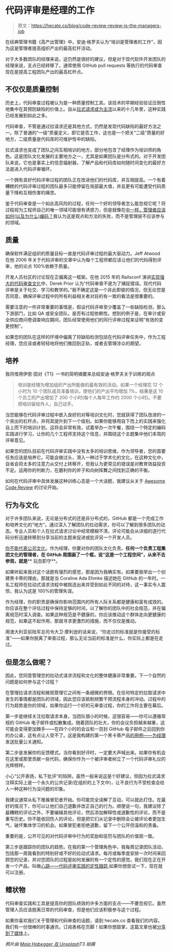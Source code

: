# 代码评审是经理的工作

> 原文：<https://hecate.co/blog/code-review-review-is-the-managers-job>

在经典管理书籍《高产出管理》中，安迪·格罗夫认为“培训是管理者的工作”，因为这是管理者提高组织产出的最高杠杆活动。

对于大多数团队的经理来说，这仍然是很好的建议，但是对于现代软件开发团队的经理来说，支点已经转移了。通常使用 GitHub pull requests 等执行的代码审查现在是提高工程团队产出的最高杠杆点。

## 不仅仅是质量控制

历史上，代码审查过程被认为是一种质量控制工具。该技术的早期经验验证压倒性地集中在其预防缺陷的价值上。自从[拉式请求成为主流](https://johnbarton.co/posts/happy-tenth-birthday-pull-requests)以来的十几年里，这种实践已经发展到如此之多。

代码审查，不管是通过拉请求还是其他方式，仍然是发现代码缺陷的最好方法之一。除了普通的“一级”质量定义，即它是否工作，这也是一个把关“二级”质量的好地方，二级质量是代码库的可维护性中的缺陷。

拉式请求也变成了团队之间互相培训的地方，部分地包含了经理作为培训师的角色。这是团队文化发展的主要地方之一，尤其是如果团队是分布式的。对于开发团队来说，它也是事实上的信息辐射器，了解产品和代码库如何随时间变化的最好方法是进入代码评审循环。

一个拥有良好代码评审过程的团队正在改进他们的代码库，并互相提高。一个有着糟糕的代码评审过程的团队最多只能停留在局部最大值，并且更有可能遭受代码质量下降和互相伤害的痛苦。

鉴于代码审查是一个如此高风险的过程，任何一个好的领导者怎么能忽视它呢？将过程视为工程师自己的唯一领域可能很有诱惑力，但是就像在[中一样，管理者应该如何(以及为什么)编码？](https://hecate.co/blog/how-should-managers-code)我认为这是观点和方法的失败，而不是管理层不应该参与的领域。

## 质量

确保软件满足组织的质量目标一直是代码评审过程的最大驱动力。Jeff Atwood 在他 2006 年关于代码评审的文章中认为每个工程师都应该让他们的代码得到评审，他的论点 100%依赖于质量。

开发人员社区的讨论现在正偏离这一框架。在他 2015 年的 Railsconf 演讲[实现强大的代码审查文化](https://www.youtube.com/watch?v=PJjmw9TRB7s)中，Derek Prior 认为“代码审查不是为了捕捉错误。现代代码评审是关于社交、学习和教学的。”我不确定这是一个非此即彼的情况，但无论您是否同意，确保评审过程中的所有利益相关者对目的有一致的看法是很重要的。

需要注意的一件非常重要的事情是，假设代码评审至少覆盖了一些缺陷检测，那么下游部门，比如 QA 或安全团队，是否有过程依赖性。想到的例子是，在审计或安全供应商问卷调查响应期间，团队经常使用他们的同行评审过程来证明“有效的变更控制”。

如果您的团队在这样的环境中偏离了将缺陷检测包括在代码评审任务中，作为工程经理，您应该或者轻轻地将他们推回到正轨，或者去管理涉众的期望。

## 培养

我将借用伊恩·田对《T1》一书的简明摘要来总结安迪·格罗夫关于训练的观点

> 培训是经理为增加组织产出所能做的最有效的活动。如果一个经理花 12 个小时为 10 个团队成员准备培训，使他们的产出平均增加 1%，结果是这 10 个员工的产出增加了 200 个小时(每个人每年工作约 2000 个小时)。不要把培训留给外人，自己动手。

当您能够在代码评审过程中嵌入良好的对等培训文化时，您就获得了团队改进的一个突出的杠杆点，并将其提升到下一个级别。如果你能够用自下而上的实践来强化自上而下的培训计划，这将会非常有效。试着举办一次午餐，围绕一个特定的编码实践进行学习，让你的几个工程师支持这个信息，并围绕这个主题集中他们本周的评审意见。

如果您的团队目前在代码评审实践中没有太多的培训思维，作为领导者，您的首要任务应该是培养它。可能会做过头，滑入一种过于学术化的文化，在这种文化中，自省会将太多的注意力从交付上转移开，但我认为更常见的错误是对教育效益投资不足。运用你的判断力，在磨利你的斧子和向树挥舞之间找到正确的平衡。

如何在代码评审中具体发展这种训练心态是一个大话题，我建议从关于 [Awesome Code Review](https://github.com/joho/awesome-code-review#talks-and-podcasts) 的讨论开始。

## 行为与文化

对于许多团队来说，无论是分布式的还是非分布式的，GitHub 都是一个完成工作和培养文化的“地方”。通过深入了解团队的拉动需求，你可以了解到很多团队的动态。专业人员和个人在拉式请求讨论中经常模糊不清，评论可能会从详细的逐行代码分析迅速转移到分享当前的主题来促进或批评另一个开发人员。

[你不能代表公司文化](https://relate.zendesk.com/articles/cant-delegate-culture-cant-buy-culture-where-to-get-company-culture/)。作为经理，你要对你的团队文化负责。**任何一个负责工程集团文化的管理者，在 GitHub 周围画了一个框，说“这是一个工程空间”，从来不去参观，就是**** 玩忽职守**。

如果听起来我对这个话题有强烈的感觉，那是因为我确实有。如果要我举出一个创建黑卡蒂的理由，那就是当 Coraline Ada Ehmke 描述她在 GitHub 的一年时。一名工程师在拉动式请求流程中被挑选出来并受到如此不同的对待，这一事实令人震惊，我认为这是 100%的管理失误。

作为经理，你的职责是确保你影响范围内的所有人际关系都是健康和富有成效的。你应该在整个评估过程中保持足够的时间，以了解你的团队中的社会规范，并在偏离规范时深入调查。如果这种规范是不健康的，你应该推动这个群体走向更健康的规范，如果这不起作用，那就寻求更激烈的措施，而不仅仅是推动。

用澳大利亚前陆军总司令大卫·摩利逊的话来说，“你走过的标准就是你接受的标准”——如果你脱离了审查过程，那么无论当前的标准是什么，你实际上都是在走过。

## 但是怎么做呢？

因此，您同意管理您的拉动式请求流程和文化的整体健康非常重要。下一个自然的问题是如何参与这个过程？

在管理拉请求流程和微观管理它之间有一条细微的界限。在任何特定的拉取请求中发生的事情都是团队的领域，因此您应该抵制频繁干预流程本身的冲动。过程中的行为趋势是你的领域，如果你运行一个好的元审查过程，你的工作将主要在幕后。

第一步是继续关注拉取请求本身。当团队很小的时候，这很容易——你可以遵循常规的 GitHub 电子邮件或松散集成。随着团队的壮大，你的会议负担越来越重，这可能会变得更加棘手——在四个小时的会议和一百封 GitHub 电子邮件之后回到你的办公桌，这有点让人受不了。这是我构建的第一个黑卡蒂产品[的用例——为经理](https://hecate.co/products/dispatch)发送批量公关通知。

第二步是发展你的反馈模式。当你看到好评时，一定要大声喊出来。如果你有机会在这里或那里贡献一些代码，确保你作为一个被评审者树立了一个代码评审礼仪的光辉榜样。

小心“公开表扬，私下批评”的陷阱。虽然一般来说这是个好建议，但因为拉式请求注释实际上是一个永久的公共记录(在组织的上下文中)，让不良行为不受检查会给人一种这种行为没问题的印象。

我建议通常从私下推搡冒犯者开始。你可能完全误解了互动，可以就此打住。在最好的情况下，你可以让他们自己道歉并改正自己的行为。顺便说一句，我建议除了最糟糕的评论之外，不要编辑其他评论，然后添加解释性或道歉性的评论，而不是重写历史。你不能收回伤人的评论，但是把它们从记录中删除会让被评论者更加生气，破坏集体学习的机会。如果冒犯者拒绝道歉，留下一个公开但温和的责备。

重要的是，公开可见的对代码评审中行为的奖励和惩罚与团队的价值观一致。

第三步是跟踪你的团队的趋势。在我的第一个管理角色中，我每周记录团队活动，包括那一周我看到的特别好或不好的拉动式请求。每月或每季度安排一次时间来回顾您的记录，并对您团队的过程是如何发展的有一个定性的感觉。我们现在正在开发一个产品，叫做[心跳——代码评审实践的定性跟踪](https://hecate.co/products/heartbeat),如果你想尝试一下，现在就可以注册。

## 鳍状物

代码审查实践和工具是提高你的团队绩效的许多方面的支点——不要忽视它。虽然管理人员应该脱离日常的代码审查，但是他们应该积极参与这个过程。

如果你喜欢我们关于管理和代码审查的话题，请到 hecate.co 查看我们的内容。我们有一份很棒的时事通讯，订阅表格在页脚！如果你想鼓掌，这篇文章也被[分享到了媒体](https://hackernoon.com/code-review-review-is-the-managers-job-d412827a66c9)上。

*照片由 [Maia Habegger 在 Unsplash](https://unsplash.com/photos/Th6p15WAPP0)T3 拍摄*